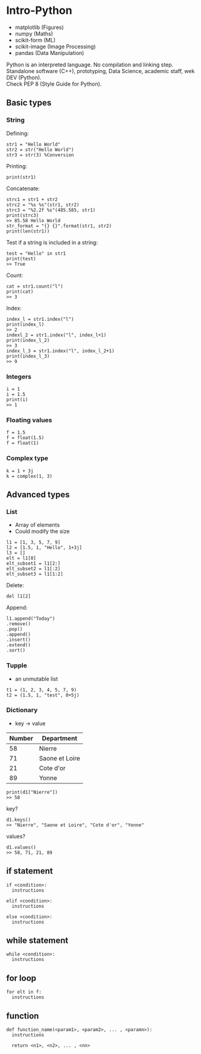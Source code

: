 # Intro-Python

* matplotlib (Figures)
* numpy (Maths)
* scikit-form (ML)
* scikit-image (Image Processing)
* pandas (Data Manipulation)


Python is an interpreted language. No compilation and linking step.
<br/>
Standalone software (C++), prototyping, Data Science, academic staff, wek DEV (Python).
<br/>
Check PEP 8 (Style Guide for Python).

## Basic types

### String
Defining:
```
str1 = "Hello World"
str2 = str("Hello World")
str3 = str(3) %Conversion
```
Printing:
```
print(str1)
```
Concatenate:
```
strc1 = str1 + str2
strc2 = "%s %s"(str1, str2)
strc3 = "%2.2f %s"(485.585, str1)
print(strc3)
>> 85.58 Hello World
str_format = "{} {}".format(str1, str2)
print(len(str1))
```
Test if a string is included in a string:
```
test = "Hello" in str1
print(test)
>> True
```
Count:
```
cat = str1.count("l")
print(cat)
>> 3
```
Index:
```
index_l = str1.index("l")
print(index_l)
>> 2
indexl_2 = str1.index("l", index_l+1)
print(index_l_2)
>> 3
index_l_3 = str1.index("l", index_l_2+1)
print(index_l_3)
>> 9
```

### Integers

```
i = 1
i = 1.5
print(i)
>> 1
```

### Floating values

```
f = 1.5
f = float(1.5)
f = float(1)
```

### Complex type

```
k = 1 + 3j
k = complex(1, 3)
```

## Advanced types

### List
* Array of elements
* Could modify the size

```
l1 = [1, 3, 5, 7, 9]
l2 = [1.5, 1, "Hello", 1+3j]
l3 = []
elt = l1[0]
elt_subset1 = l1[2:]
elt_subset2 = l1[:2]
elt_subset3 = l1[1:2]
```
Delete:
```
del l1[2]
```
Append:
```
l1.append("Today")
.remove()
.pop()
.append()
.insert()
.extend()
.sort()
```

### Tupple
* an unmutable list

```
t1 = (1, 2, 3, 4, 5, 7, 9)
t2 = (1.5, 1, "test", 0+5j)
```

### Dictionary
* key -> value


| Number  | Department |
| ------------- | ------------- |
| 58  | Nierre  |
| 71  | Saone et Loire  |
| 21  | Cote d'or  |
| 89  | Yonne  |

```
print(d1["Nierre"])
>> 58
```
key?
```
d1.keys()
>> "Nierre", "Saone et Loire", "Cote d'or", "Yonne"
```
values?
```
d1.values()
>> 58, 71, 21, 89
```

## if statement
```
if <condition>:
  instructions
  
elif <condition>:
  instructions

else <condition>:
  instructions
```

## while statement
```
while <condition>:
  instructions
```
## for loop
```
for elt in f:
  instructions
```

## function
```
def function_name(<param1>, <param2>, ... , <paramn>):
  instructions
  
  return <n1>, <n2>, ... , <nn>
```
